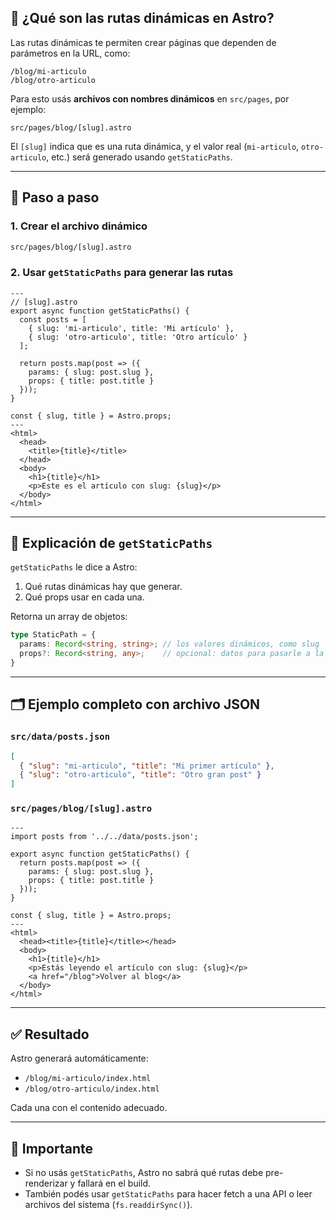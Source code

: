 
## 📘 ¿Qué son las rutas dinámicas en Astro?

Las rutas dinámicas te permiten crear páginas que dependen de parámetros en la URL, como:

```
/blog/mi-articulo
/blog/otro-articulo
```

Para esto usás **archivos con nombres dinámicos** en `src/pages`, por ejemplo:

```
src/pages/blog/[slug].astro
```

El `[slug]` indica que es una ruta dinámica, y el valor real (`mi-articulo`, `otro-articulo`, etc.) será generado usando `getStaticPaths`.

---

## 📍 Paso a paso

### 1. Crear el archivo dinámico

```bash
src/pages/blog/[slug].astro
```

### 2. Usar `getStaticPaths` para generar las rutas

```astro
---
// [slug].astro
export async function getStaticPaths() {
  const posts = [
    { slug: 'mi-articulo', title: 'Mi artículo' },
    { slug: 'otro-articulo', title: 'Otro artículo' }
  ];

  return posts.map(post => ({
    params: { slug: post.slug },
    props: { title: post.title }
  }));
}

const { slug, title } = Astro.props;
---
<html>
  <head>
    <title>{title}</title>
  </head>
  <body>
    <h1>{title}</h1>
    <p>Este es el artículo con slug: {slug}</p>
  </body>
</html>
```

---

## 🔎 Explicación de `getStaticPaths`

`getStaticPaths` le dice a Astro:

1. Qué rutas dinámicas hay que generar.
2. Qué props usar en cada una.

Retorna un array de objetos:

```ts
type StaticPath = {
  params: Record<string, string>; // los valores dinámicos, como slug
  props?: Record<string, any>;    // opcional: datos para pasarle a la página
}
```

---

## 🗂 Ejemplo completo con archivo JSON

### `src/data/posts.json`

```json
[
  { "slug": "mi-articulo", "title": "Mi primer artículo" },
  { "slug": "otro-articulo", "title": "Otro gran post" }
]
```

### `src/pages/blog/[slug].astro`

```astro
---
import posts from '../../data/posts.json';

export async function getStaticPaths() {
  return posts.map(post => ({
    params: { slug: post.slug },
    props: { title: post.title }
  }));
}

const { slug, title } = Astro.props;
---
<html>
  <head><title>{title}</title></head>
  <body>
    <h1>{title}</h1>
    <p>Estás leyendo el artículo con slug: {slug}</p>
    <a href="/blog">Volver al blog</a>
  </body>
</html>
```

---

## ✅ Resultado

Astro generará automáticamente:

* `/blog/mi-articulo/index.html`
* `/blog/otro-articulo/index.html`

Cada una con el contenido adecuado.

---

## 📝 Importante

* Si no usás `getStaticPaths`, Astro no sabrá qué rutas debe pre-renderizar y fallará en el build.
* También podés usar `getStaticPaths` para hacer fetch a una API o leer archivos del sistema (`fs.readdirSync()`).


